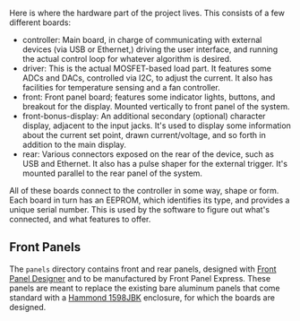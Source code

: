 Here is where the hardware part of the project lives. This consists of a few different boards:

- controller: Main board, in charge of communicating with external devices (via USB or Ethernet,) driving the user interface, and running the actual control loop for whatever algorithm is desired.
- driver: This is the actual MOSFET-based load part. It features some ADCs and DACs, controlled via I2C, to adjust the current. It also has facilities for temperature sensing and a fan controller.
- front: Front panel board; features some indicator lights, buttons, and breakout for the display. Mounted vertically to front panel of the system.
- front-bonus-display: An additional secondary (optional) character display, adjacent to the input jacks. It's used to display some information about the current set point, drawn current/voltage, and so forth in addition to the main display.
- rear: Various connectors exposed on the rear of the device, such as USB and Ethernet. It also has a pulse shaper for the external trigger. It's mounted parallel to the rear panel of the system.

All of these boards connect to the controller in some way, shape or form. Each board in turn has an EEPROM, which identifies its type, and provides a unique serial number. This is used by the software to figure out what's connected, and what features to offer.

## Front Panels
The `panels` directory contains front and rear panels, designed with [Front Panel Designer](https://www.frontpanelexpress.com/front-panel-designer) and to be manufactured by Front Panel Express. These panels are meant to replace the existing bare aluminum panels that come standard with a [Hammond 1598JBK](https://www.hammfg.com/part/1598JBK) enclosure, for which the boards are designed.
